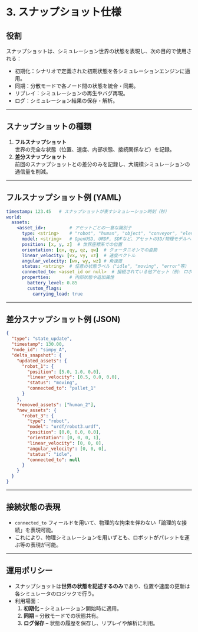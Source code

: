 # 3. スナップショット仕様

## 役割
スナップショットは、シミュレーション世界の状態を表現し、次の目的で使用される：
- 初期化：シナリオで定義された初期状態を各シミュレーションエンジンに適用。
- 同期：分散モードで各ノード間の状態を統合・同期。
- リプレイ：シミュレーションの再生やバグ再現。
- ログ：シミュレーション結果の保存・解析。

---

## スナップショットの種類
1. **フルスナップショット**  
   世界の完全な状態（位置、速度、内部状態、接続関係など）を記録。
2. **差分スナップショット**  
   前回のスナップショットとの差分のみを記録し、大規模シミュレーションの通信量を削減。

---

## フルスナップショット例 (YAML)
```yaml
timestamp: 123.45   # スナップショットが表すシミュレーション時刻（秒）
world:
  assets:
    <asset_id>:         # アセットごとの一意な識別子
      type: <string>    # "robot", "human", "object", "conveyor", "elevator" など
      model: <string>   # OpenUSD, URDF, SDFなど、アセットの3D/物理モデルへのパス
      position: [x, y, z]  # 世界座標系での位置
      orientation: [qx, qy, qz, qw]  # クォータニオンでの姿勢
      linear_velocity: [vx, vy, vz]  # 速度ベクトル
      angular_velocity: [wx, wy, wz] # 角速度
      status: <string>  # 任意の状態ラベル（"idle", "moving", "error"等）
      connected_to: <asset_id or null>  # 接続されている他アセット（例: ロボットがパレットを運んでいる場合）
      properties:       # 内部状態や追加属性
        battery_level: 0.85
        custom_flags:
          carrying_load: true
```

---

## 差分スナップショット例 (JSON)
```json
{
  "type": "state_update",
  "timestamp": 130.00,
  "node_id": "simpy_A",
  "delta_snapshot": {
    "updated_assets": {
      "robot_1": {
        "position": [5.0, 1.0, 0.0],
        "linear_velocity": [0.5, 0.0, 0.0],
        "status": "moving",
        "connected_to": "pallet_1"
      }
    },
    "removed_assets": ["human_2"],
    "new_assets": {
      "robot_3": {
        "type": "robot",
        "model": "urdf/robot3.urdf",
        "position": [0.0, 0.0, 0.0],
        "orientation": [0, 0, 0, 1],
        "linear_velocity": [0, 0, 0],
        "angular_velocity": [0, 0, 0],
        "status": "idle",
        "connected_to": null
      }
    }
  }
}

```

---

## 接続状態の表現
- `connected_to` フィールドを用いて、物理的な拘束を伴わない「論理的な接続」を表現可能。
- これにより、物理シミュレーションを用いずとも、ロボットがパレットを運ぶ等の表現が可能。

---

## 運用ポリシー
- スナップショットは**世界の状態を記述するのみ**であり、位置や速度の更新は各シミュレータのロジックで行う。
- 利用場面：
  1. **初期化** – シミュレーション開始時に適用。
  2. **同期** – 分散モードでの状態共有。
  3. **ログ保存** – 状態の履歴を保存し、リプレイや解析に利用。
